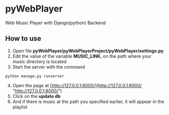 # pyWebPlayer
Web Music Player with Django(python) Backend
## How to use
1. Open file  **pyWebPlayer/pyWebPlayerProject/pyWebPlayer/settings.py**
2. Edit the value of the variable **MUSIC_LINK**, on the path where your music directory is located
3. Start the server with the command
```
python manage.py runserver
```
4. Open the page at [http://127.0.0.1:8000/](http://127.0.0.1:8000/ "http://127.0.0.1:8000/")
5. Click on the **update db**
6. And if there is music at the path you specified earlier, it will appear in the playlist
